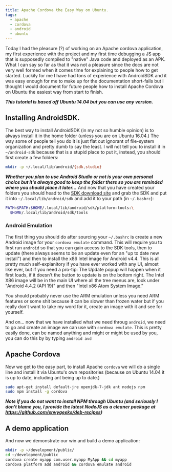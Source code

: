 ```yaml
---
title: Apache Cordova the Easy Way on Ubuntu.
tags:
  - apache
  - cordova
  - android
  - ubuntu
---
```


Today I had the pleasure (?) of working on an Apache cordova application, my first experience with the project and my first time debugging a JS app that is supposedly compiled to "native" Java code and deployed as an APK. What I can say so far as that it was not a pleasure since the docs are not very well formed when it comes time for explaining to people how to get started. Luckily for me I have had tons of experience with AndroidSDK and it was easy enough for me to make up for the documentation short-falls but I thought I would document for future people how to install Apache Cordova on Ubuntu the easiest way from start to finish.

***This tutorial is based off Ubuntu 14.04 but you can use any version.***

## Installing AndroidSDK.

The best way to install AndroidSDK (in my not so humble opinion) is to always install it in the home folder (unless you are on Ubuntu 16.04.) The way some of people tell you do it is just flat out ignorant of file-system organization and pretty dumb to say the least. I will not tell you to install it in `~/android-sdk` because that is a stupid place to put it, instead, you should first create a few folders:

```sh
mkdir -p ~/.local/lib/android/{sdk,studio}
```

_**Whether you plan to use Android Studio or not is your own personal choice but it's always good to keep the folder there so you are reminded where you should place it later...**_ And now that you have created your folders you should head to the [SDK download site](https://developer.android.com/sdk/index.html) and grab the SDK and put it into `~/.local/lib/android/sdk` and add it to your path (in `~/.bashrc`):

```sh
PATH=$PATH:$HOME/.local/lib/android/sdk/platform-tools:\
  $HOME/.local/lib/android/sdk/tools
```

### Android Emulation

The first thing you should do after sourcing your `~/.bashrc` is create a new Android image for your `cordova emulate` command. This will require you to first run `android` so that you can gain access to the SDK tools, then to update (there always seems to be an update even for an "up to date new install") and then to install the x86 Intel image for Android v4.4\. This is all pretty much self-explanitory if you have ever worked with any UI, almost like ever, but if you need a pro-tip: The Update popup will happen when it first loads, if it doesn't the button to update is on the bottom right. The Intel X86 image will be in the main UI where all the tree menus are, look under "Android 4.4.2 (API 19)" and then "Intel x86 Atom System Image."

You should probably never use the ARM emulation unless you need ARM features or some shit because it can be slower than frozen water but if you really don't want to take my word for it, create an image with it and see for yourself.

And on... now that we have installed what we need throug `android`, we need to go and create an image we can use with `cordova emulate`. This is pretty easily done, can be named anything and might or might be used by you, you can do this by by typing `android avd`

## Apache Cordova

Now we get to the easy part, to install Apache `cordova` we will do a single line and install it via Ubuntu's own repositories (because on Ubuntu 14.04 it is up to date, including ant being up to date.)

```sh
sudo apt-get install default-jre openjdk-7-jdk ant nodejs npm
sudo npm install -g cordova
```

**_Note if you do not want to install NPM through Ubuntu (and seriously I don't blame you, I provide the latest NodeJS as a cleaner package at https://github.com/envygeeks/deb-recipes)_**

## A demo application

And now we demonstrate our win and build a demo application:

```sh
mkdir -p ~/development/public/
cd ~/development/public
cordova create myapp com.user.myapp MyApp && cd myapp
cordova platform add android && cordova emulate android
```
